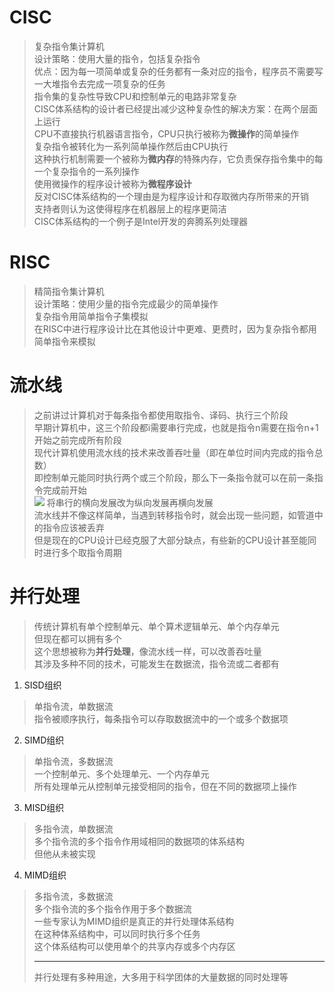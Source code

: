# CISC

> 复杂指令集计算机  
> 设计策略：使用大量的指令，包括复杂指令  
> 优点：因为每一项简单或复杂的任务都有一条对应的指令，程序员不需要写一大堆指令去完成一项复杂的任务  
> 指令集的复杂性导致CPU和控制单元的电路非常复杂  
> CISC体系结构的设计者已经提出减少这种复杂性的解决方案：在两个层面上运行  
> CPU不直接执行机器语言指令，CPU只执行被称为**微操作**的简单操作  
> 复杂指令被转化为一系列简单操作然后由CPU执行  
> 这种执行机制需要一个被称为**微内存**的特殊内存，它负责保存指令集中的每一个复杂指令的一系列操作  
> 使用微操作的程序设计被称为**微程序设计**  
> 反对CISC体系结构的一个理由是为程序设计和存取微内存所带来的开销  
> 支持者则认为这使得程序在机器层上的程序更简洁  
> CISC体系结构的一个例子是Intel开发的奔腾系列处理器  

# RISC
> 精简指令集计算机  
> 设计策略：使用少量的指令完成最少的简单操作  
> 复杂指令用简单指令子集模拟  
> 在RISC中进行程序设计比在其他设计中更难、更费时，因为复杂指令都用简单指令来模拟　　

# 流水线
> 之前讲过计算机对于每条指令都使用取指令、译码、执行三个阶段  
> 早期计算机中，这三个阶段都i需要串行完成，也就是指令n需要在指令n+1开始之前完成所有阶段  
> 现代计算机使用流水线的技术来改善吞吐量（即在单位时间内完成的指令总数）  
> 即控制单元能同时执行两个或三个阶段，那么下一条指令就可以在前一条指令完成前开始  
> ![](流水线.png)
> 将串行的横向发展改为纵向发展再横向发展  
> 流水线并不像这样简单，当遇到转移指令时，就会出现一些问题，如管道中的指令应该被丢弃  
> 但是现在的CPU设计已经克服了大部分缺点，有些新的CPU设计甚至能同时进行多个取指令周期

# 并行处理
> 传统计算机有单个控制单元、单个算术逻辑单元、单个内存单元  
> 但现在都可以拥有多个  
> 这个思想被称为**并行处理**，像流水线一样，可以改善吞吐量  
> 其涉及多种不同的技术，可能发生在数据流，指令流或二者都有  

1. SISD组织  

> 单指令流，单数据流  
> 指令被顺序执行，每条指令可以存取数据流中的一个或多个数据项  



2. SIMD组织

> 单指令流，多数据流  
> 一个控制单元、多个处理单元、一个内存单元  
> 所有处理单元从控制单元接受相同的指令，但在不同的数据项上操作



3. MISD组织  

> 多指令流，单数据流  
> 多个指令流的多个指令作用域相同的数据项的体系结构  
> 但他从未被实现


4. MIMD组织

> 多指令流，多数据流  
> 多个指令流的多个指令作用于多个数据流  
> 一些专家认为MIMD组织是真正的并行处理体系结构  
> 在这种体系结构中，可以同时执行多个任务  
> 这个体系结构可以使用单个的共享内存或多个内存区  
> ***
> 并行处理有多种用途，大多用于科学团体的大量数据的同时处理等  







